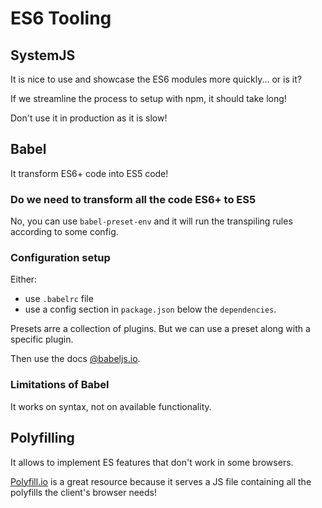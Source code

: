 # ES6 Tooling

## SystemJS

It is nice to use and showcase the ES6 modules more quickly... or is it?

If we streamline the process to setup with npm, it should take long!

Don't use it in production as it is slow!

## Babel

It transform ES6+ code into ES5 code!

### Do we need to transform all the code ES6+ to ES5

No, you can use `babel-preset-env` and it will run the transpiling rules according to some config.

### Configuration setup

Either:

- use `.babelrc` file
- use a config section in `package.json` below the `dependencies`.

Presets arre a collection of plugins.
But we can use a preset along with a specific plugin.

Then use the docs [@babeljs.io](https://babeljs.io/).

### Limitations of Babel

It works on syntax, not on available functionality.

## Polyfilling

It allows to implement ES features that don't work in some browsers.

[Polyfill.io](https://polyfill.io/v3/url-builder/) is a great resource because it serves a JS file containing all the polyfills the client's browser needs!
